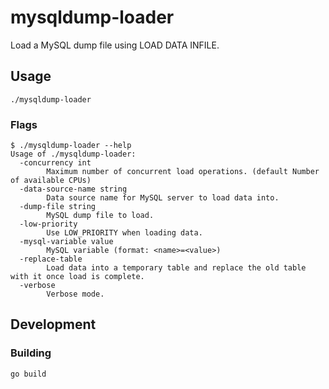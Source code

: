 # mysqldump-loader

Load a MySQL dump file using LOAD DATA INFILE.

## Usage

    ./mysqldump-loader

### Flags

    $ ./mysqldump-loader --help
    Usage of ./mysqldump-loader:
      -concurrency int
            Maximum number of concurrent load operations. (default Number of available CPUs)
      -data-source-name string
            Data source name for MySQL server to load data into.
      -dump-file string
            MySQL dump file to load.
      -low-priority
            Use LOW_PRIORITY when loading data.
      -mysql-variable value
            MySQL variable (format: <name>=<value>)
      -replace-table
            Load data into a temporary table and replace the old table with it once load is complete.
      -verbose
            Verbose mode.

## Development

### Building

    go build
